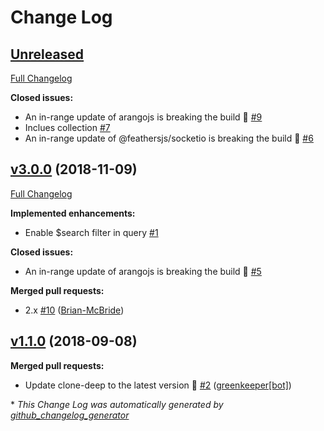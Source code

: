 # Change Log

## [Unreleased](https://github.com/AnatidaeProject/feathers-arangodb/tree/HEAD)

[Full Changelog](https://github.com/AnatidaeProject/feathers-arangodb/compare/v3.0.0...HEAD)

**Closed issues:**

- An in-range update of arangojs is breaking the build 🚨 [\#9](https://github.com/AnatidaeProject/feathers-arangodb/issues/9)
- Inclues collection [\#7](https://github.com/AnatidaeProject/feathers-arangodb/issues/7)
- An in-range update of @feathersjs/socketio is breaking the build 🚨 [\#6](https://github.com/AnatidaeProject/feathers-arangodb/issues/6)

## [v3.0.0](https://github.com/AnatidaeProject/feathers-arangodb/tree/v3.0.0) (2018-11-09)
[Full Changelog](https://github.com/AnatidaeProject/feathers-arangodb/compare/v1.1.0...v3.0.0)

**Implemented enhancements:**

- Enable $search filter in query [\#1](https://github.com/AnatidaeProject/feathers-arangodb/issues/1)

**Closed issues:**

- An in-range update of arangojs is breaking the build 🚨 [\#5](https://github.com/AnatidaeProject/feathers-arangodb/issues/5)

**Merged pull requests:**

- 2.x [\#10](https://github.com/AnatidaeProject/feathers-arangodb/pull/10) ([Brian-McBride](https://github.com/Brian-McBride))

## [v1.1.0](https://github.com/AnatidaeProject/feathers-arangodb/tree/v1.1.0) (2018-09-08)
**Merged pull requests:**

- Update clone-deep to the latest version 🚀 [\#2](https://github.com/AnatidaeProject/feathers-arangodb/pull/2) ([greenkeeper[bot]](https://github.com/apps/greenkeeper))



\* *This Change Log was automatically generated by [github_changelog_generator](https://github.com/skywinder/Github-Changelog-Generator)*